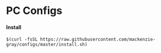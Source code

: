 
# PC Configs 

#### Install

```
$(curl -fsSL https://raw.githubusercontent.com/mackenzie-gray/configs/master/install.sh)
```
